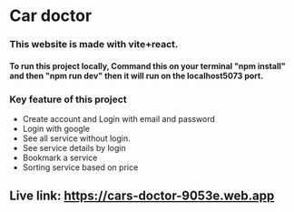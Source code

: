 # Car doctor

### This website is made with vite+react. 
#### To run this project locally, Command this on your terminal "npm install" and then "npm run dev" then it will run on the localhost5073 port. 

### Key feature of this project
* Create account and Login with email and password
* Login with google
* See all service without login.
* See service details by login
* Bookmark a service
* Sorting service based on price


## Live link: https://cars-doctor-9053e.web.app
